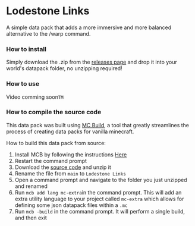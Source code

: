 # Lodestone Links
A simple data pack that adds a more immersive and more balanced alternative to the /warp command.
### How to install
Simply download the .zip from the [releases page](https://github.com/SnaveSutit/datapack-lodestone-links/releases/) and drop it into your world's datapack folder, no unzipping required!
### How to use
Video comming soon`TM`
### How to compile the source code
This data pack was built using [MC Build](https://github.com/mc-build/mc-build), a tool that greatly streamlines the process of creating data packs for vanilla minecraft.

How to build this data pack from source:
1. Install MCB by following the instructions [Here](https://mcbuild.dev/docs/lang-mc/Getting-Started/#installing-mc-build)
2. Restart the command prompt
3. Download the [source code](https://github.com/SnaveSutit/datapack-lodestone-links/archive/main.zip) and unzip it
4. Rename the file from `main` to `Lodestone Links`
5. Open a command prompt and navigate to the folder you just unzipped and renamed
6. Run `mcb add lang mc-extra`in the command prompt. This will add an extra utility language to your project called `mc-extra` which allows for defining some json datapack files within a `.mc`
7. Run `mcb -build` in the command prompt. It will perform a single build, and then exit
